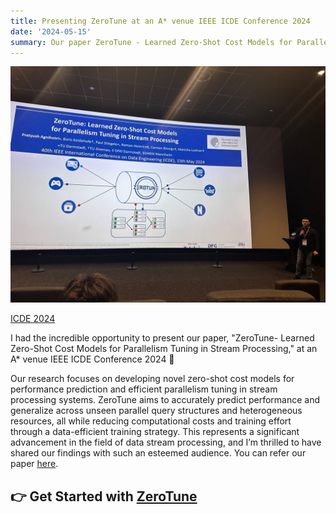 ```yaml
---
title: Presenting ZeroTune at an A* venue IEEE ICDE Conference 2024
date: '2024-05-15'
summary: Our paper ZeroTune - Learned Zero-Shot Cost Models for Parallelism Tuning in Stream Processing presentation
---
```


![png](ICDE_2024_ZeroTune_Presentation.jpeg)
    

[ICDE 2024](https://icde2024.github.io/)

I had the incredible opportunity to present our paper, "ZeroTune- Learned Zero-Shot Cost Models for Parallelism Tuning in Stream Processing," at an A* venue IEEE ICDE Conference 2024 🎉

Our research focuses on developing novel zero-shot cost models for performance prediction and efficient parallelism tuning in stream processing systems. ZeroTune aims to accurately predict performance and generalize across unseen parallel query structures and heterogeneous resources, all while reducing computational costs and training effort through a data-efficient training strategy. This represents a significant advancement in the field of data stream processing, and I’m thrilled to have shared our findings with such an esteemed audience. You can refer our paper [here](https://lnkd.in/eTjJHb_9).

## 👉 Get Started with [ZeroTune](https://github.com/pratyushagnihotri/ZeroTune)

